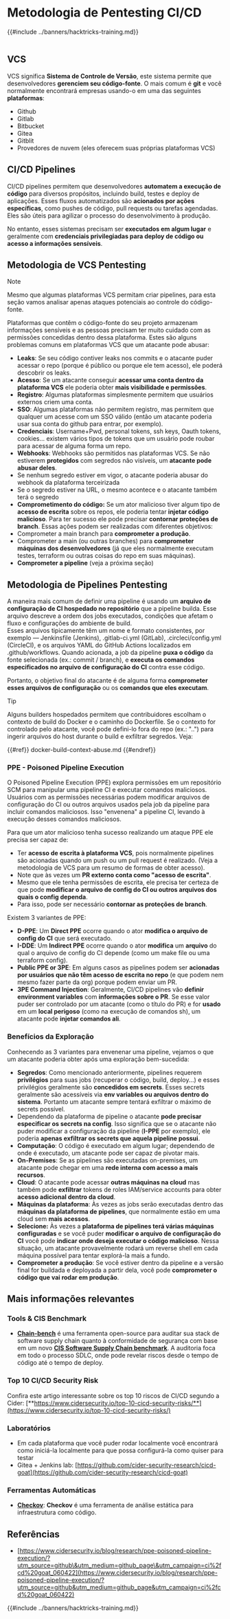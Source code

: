 # Metodologia de Pentesting CI/CD

{{#include ../banners/hacktricks-training.md}}

<figure><img src="../images/CLOUD-logo-letters.svg" alt=""><figcaption></figcaption></figure>

## VCS

VCS significa **Sistema de Controle de Versão**, este sistema permite que desenvolvedores **gerenciem seu código-fonte**. O mais comum é **git** e você normalmente encontrará empresas usando-o em uma das seguintes **plataformas**:

- Github
- Gitlab
- Bitbucket
- Gitea
- Gitblit
- Provedores de nuvem (eles oferecem suas próprias plataformas VCS)


## CI/CD Pipelines

CI/CD pipelines permitem que desenvolvedores **automatem a execução de código** para diversos propósitos, incluindo build, testes e deploy de aplicações. Esses fluxos automatizados são **acionados por ações específicas**, como pushes de código, pull requests ou tarefas agendadas. Eles são úteis para agilizar o processo do desenvolvimento à produção.

No entanto, esses sistemas precisam ser **executados em algum lugar** e geralmente com **credenciais privilegiadas para deploy de código ou acesso a informações sensíveis**.

## Metodologia de VCS Pentesting

> [!NOTE]
> Mesmo que algumas plataformas VCS permitam criar pipelines, para esta seção vamos analisar apenas ataques potenciais ao controle do código-fonte.

Plataformas que contêm o código-fonte do seu projeto armazenam informações sensíveis e as pessoas precisam ter muito cuidado com as permissões concedidas dentro dessa plataforma. Estes são alguns problemas comuns em plataformas VCS que um atacante pode abusar:

- **Leaks**: Se seu código contiver leaks nos commits e o atacante puder acessar o repo (porque é público ou porque ele tem acesso), ele poderá descobrir os leaks.
- **Acesso**: Se um atacante conseguir **acessar uma conta dentro da plataforma VCS** ele poderia obter **mais visibilidade e permissões**.
- **Registro**: Algumas plataformas simplesmente permitem que usuários externos criem uma conta.
- **SSO**: Algumas plataformas não permitem registro, mas permitem que qualquer um acesse com um SSO válido (então um atacante poderia usar sua conta do github para entrar, por exemplo).
- **Credenciais**: Username+Pwd, personal tokens, ssh keys, Oauth tokens, cookies... existem vários tipos de tokens que um usuário pode roubar para acessar de alguma forma um repo.
- **Webhooks**: Webhooks são permitidos nas plataformas VCS. Se não estiverem **protegidos** com segredos não visíveis, um **atacante pode abusar deles**.
- Se nenhum segredo estiver em vigor, o atacante poderia abusar do webhook da plataforma terceirizada
- Se o segredo estiver na URL, o mesmo acontece e o atacante também terá o segredo
- **Comprometimento do código:** Se um ator malicioso tiver algum tipo de **acesso de escrita** sobre os repos, ele poderia tentar **injetar código malicioso**. Para ter sucesso ele pode precisar **contornar proteções de branch**. Essas ações podem ser realizadas com diferentes objetivos:
- Comprometer a main branch para **comprometer a produção**.
- Comprometer a main (ou outras branches) para **comprometer máquinas dos desenvolvedores** (já que eles normalmente executam testes, terraform ou outras coisas do repo em suas máquinas).
- **Comprometer a pipeline** (veja a próxima seção)

## Metodologia de Pipelines Pentesting

A maneira mais comum de definir uma pipeline é usando um **arquivo de configuração de CI hospedado no repositório** que a pipeline builda. Esse arquivo descreve a ordem dos jobs executados, condições que afetam o fluxo e configurações do ambiente de build.\
Esses arquivos tipicamente têm um nome e formato consistentes, por exemplo — Jenkinsfile (Jenkins), .gitlab-ci.yml (GitLab), .circleci/config.yml (CircleCI), e os arquivos YAML do GitHub Actions localizados em .github/workflows. Quando acionada, a job da pipeline **puxa o código** da fonte selecionada (ex.: commit / branch), e **executa os comandos especificados no arquivo de configuração do CI** contra esse código.

Portanto, o objetivo final do atacante é de alguma forma **comprometer esses arquivos de configuração** ou os **comandos que eles executam**.

> [!TIP]
> Alguns builders hospedados permitem que contribuidores escolham o contexto de build do Docker e o caminho do Dockerfile. Se o contexto for controlado pelo atacante, você pode defini-lo fora do repo (ex.: "..") para ingerir arquivos do host durante o build e exfiltrar segredos. Veja:
>
>{{#ref}}
>docker-build-context-abuse.md
>{{#endref}}

### PPE - Poisoned Pipeline Execution

O Poisoned Pipeline Execution (PPE) explora permissões em um repositório SCM para manipular uma pipeline CI e executar comandos maliciosos. Usuários com as permissões necessárias podem modificar arquivos de configuração do CI ou outros arquivos usados pela job da pipeline para incluir comandos maliciosos. Isso "envenena" a pipeline CI, levando à execução desses comandos maliciosos.

Para que um ator malicioso tenha sucesso realizando um ataque PPE ele precisa ser capaz de:

- Ter **acesso de escrita à plataforma VCS**, pois normalmente pipelines são acionadas quando um push ou um pull request é realizado. (Veja a metodologia de VCS para um resumo de formas de obter acesso).
- Note que às vezes um **PR externo conta como "acesso de escrita"**.
- Mesmo que ele tenha permissões de escrita, ele precisa ter certeza de que pode **modificar o arquivo de config do CI ou outros arquivos dos quais o config dependa**.
- Para isso, pode ser necessário **contornar as proteções de branch**.

Existem 3 variantes de PPE:

- **D-PPE**: Um **Direct PPE** ocorre quando o ator **modifica o arquivo de config do CI** que será executado.
- **I-DDE**: Um **Indirect PPE** ocorre quando o ator **modifica** um **arquivo** do qual o arquivo de config do CI depende (como um make file ou uma terraform config).
- **Public PPE or 3PE**: Em alguns casos as pipelines podem ser **acionadas por usuários que não têm acesso de escrita no repo** (e que podem nem mesmo fazer parte da org) porque podem enviar um PR.
- **3PE Command Injection**: Geralmente, CI/CD pipelines vão **definir environment variables** com **informações sobre o PR**. Se esse valor puder ser controlado por um atacante (como o título do PR) e for **usado** em um **local perigoso** (como na execução de comandos sh), um atacante pode **injetar comandos ali**.

### Benefícios da Exploração

Conhecendo as 3 variantes para envenenar uma pipeline, vejamos o que um atacante poderia obter após uma exploração bem-sucedida:

- **Segredos**: Como mencionado anteriormente, pipelines requerem **privilégios** para suas jobs (recuperar o código, build, deploy...) e esses privilégios geralmente são **concedidos em secrets**. Esses secrets geralmente são acessíveis via **env variables ou arquivos dentro do sistema**. Portanto um atacante sempre tentará exfiltrar o máximo de secrets possível.
- Dependendo da plataforma de pipeline o atacante **pode precisar especificar os secrets na config**. Isso significa que se o atacante não puder modificar a configuração da pipeline (**I-PPE** por exemplo), ele poderia **apenas exfiltrar os secrets que aquela pipeline possui**.
- **Computação**: O código é executado em algum lugar; dependendo de onde é executado, um atacante pode ser capaz de pivotar mais.
- **On-Premises**: Se as pipelines são executadas on-premises, um atacante pode chegar em uma **rede interna com acesso a mais recursos**.
- **Cloud**: O atacante pode acessar **outras máquinas na cloud** mas também pode **exfiltrar** tokens de roles IAM/service accounts para obter **acesso adicional dentro da cloud**.
- **Máquinas da plataforma**: Às vezes as jobs serão executadas dentro das **máquinas da plataforma de pipelines**, que normalmente estão em uma cloud sem **mais acessos**.
- **Selecione:** Às vezes a **plataforma de pipelines terá várias máquinas configuradas** e se você puder **modificar o arquivo de configuração do CI** você pode **indicar onde deseja executar o código malicioso**. Nessa situação, um atacante provavelmente rodará um reverse shell em cada máquina possível para tentar explorá-la mais a fundo.
- **Comprometer a produção**: Se você estiver dentro da pipeline e a versão final for buildada e deployada a partir dela, você pode **comprometer o código que vai rodar em produção**.

## Mais informações relevantes

### Tools & CIS Benchmark

- [**Chain-bench**](https://github.com/aquasecurity/chain-bench) é uma ferramenta open-source para auditar sua stack de software supply chain quanto à conformidade de segurança com base em um novo [**CIS Software Supply Chain benchmark**](https://github.com/aquasecurity/chain-bench/blob/main/docs/CIS-Software-Supply-Chain-Security-Guide-v1.0.pdf). A auditoria foca em todo o processo SDLC, onde pode revelar riscos desde o tempo de código até o tempo de deploy.

### Top 10 CI/CD Security Risk

Confira este artigo interessante sobre os top 10 riscos de CI/CD segundo a Cider: [**https://www.cidersecurity.io/top-10-cicd-security-risks/**](https://www.cidersecurity.io/top-10-cicd-security-risks/)

### Laboratórios

- Em cada plataforma que você puder rodar localmente você encontrará como iniciá-la localmente para que possa configurá-la como quiser para testar
- Gitea + Jenkins lab: [https://github.com/cider-security-research/cicd-goat](https://github.com/cider-security-research/cicd-goat)

### Ferramentas Automáticas

- [**Checkov**](https://github.com/bridgecrewio/checkov): **Checkov** é uma ferramenta de análise estática para infraestrutura como código.

## Referências

- [https://www.cidersecurity.io/blog/research/ppe-poisoned-pipeline-execution/?utm_source=github\&utm_medium=github_page\&utm_campaign=ci%2fcd%20goat_060422](https://www.cidersecurity.io/blog/research/ppe-poisoned-pipeline-execution/?utm_source=github&utm_medium=github_page&utm_campaign=ci%2fcd%20goat_060422)


{{#include ../banners/hacktricks-training.md}}
